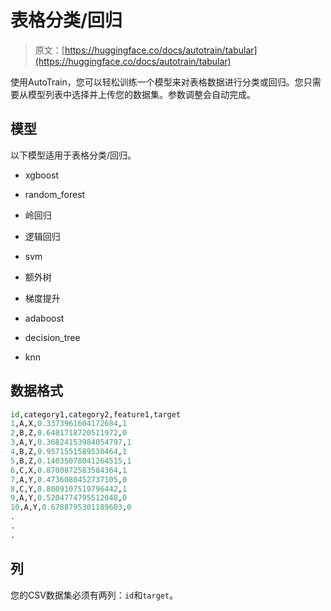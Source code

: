 # 表格分类/回归

> 原文：[https://huggingface.co/docs/autotrain/tabular](https://huggingface.co/docs/autotrain/tabular)

使用AutoTrain，您可以轻松训练一个模型来对表格数据进行分类或回归。您只需要从模型列表中选择并上传您的数据集。参数调整会自动完成。

## 模型

以下模型适用于表格分类/回归。

+   xgboost

+   random_forest

+   岭回归

+   逻辑回归

+   svm

+   额外树

+   梯度提升

+   adaboost

+   decision_tree

+   knn

## 数据格式

```py
id,category1,category2,feature1,target
1,A,X,0.3373961604172684,1
2,B,Z,0.6481718720511972,0
3,A,Y,0.36824153984054797,1
4,B,Z,0.9571551589530464,1
5,B,Z,0.14035078041264515,1
6,C,X,0.8700872583584364,1
7,A,Y,0.4736080452737105,0
8,C,Y,0.8009107519796442,1
9,A,Y,0.5204774795512048,0
10,A,Y,0.6788795301189603,0
.
.
.
```

## 列

您的CSV数据集必须有两列：`id`和`target`。
